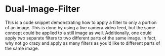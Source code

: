 Dual-Image-Filter
=================

This is a code snippet demonstrating how to apply a filter to only a portion of an image. This is done by using a live camera video feed, but the same concept could be applied to a still image as well. Additionally, one could apply two separate filters to two different parts of the same image. In fact, why not go crazy and apply as many filters as you'd like to different parts of the same image.
